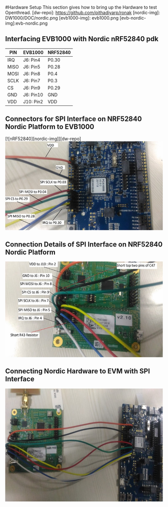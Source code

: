 #Hardware Setup
This section gives how to bring up the Hardware to test Openthread. 
[dw-repo]: https://github.com/pithadiyarp/ronak
[nordic-img]: DW1000/DOC/nordic.png
[evb1000-img]: evb1000.png
[evb-nordic-img]:evb-nordic.png

## Interfacing EVB1000 with Nordic nRF52840 pdk
 |PIN|EVB1000|NRF52840|
 |-----|-----|-----|
 |IRQ|J6: Pin4|P0.30|
 |MISO|J6: Pin5|P0.28|
 |MOSI|J6: Pin8|P0.4|
 |SCLK|J6: Pin7|P0.3|
 |CS|J6: Pin9|P0.29|
 |GND|J6: Pin10|GND|
 |VDD|J10: Pin2|VDD|

## Connectors for SPI Interface on NRF52840 Nordic Platform to EVB1000
[![nRF52840][nordic-img]][dw-repo]
![nRF52840](./DW1000/DOC/nordic.png)

## Connection Details of SPI Interface on NRF52840 Nordic Platform

![Decawave](./evb1000.png)

## Connecting Nordic Hardware to EVM with SPI Interface

![Decawave-Nordic](./evb-nordic.png)
